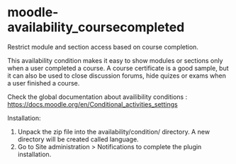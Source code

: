 moodle-availability_coursecompleted
==============================================
Restrict module and section access based on course completion.

This availability condition makes it easy to show modules or sections only when a user
completed a course. A course certificate is a good sample, but it can also be used to close
discussion forums, hide quizes or exams when a user finished a course.

Check the global documentation about availibility conditions : https://docs.moodle.org/en/Conditional_activities_settings

Installation:

 1. Unpack the zip file into the availability/condition/ directory. A new directory will be created called language.
 2. Go to Site administration > Notifications to complete the plugin installation.
